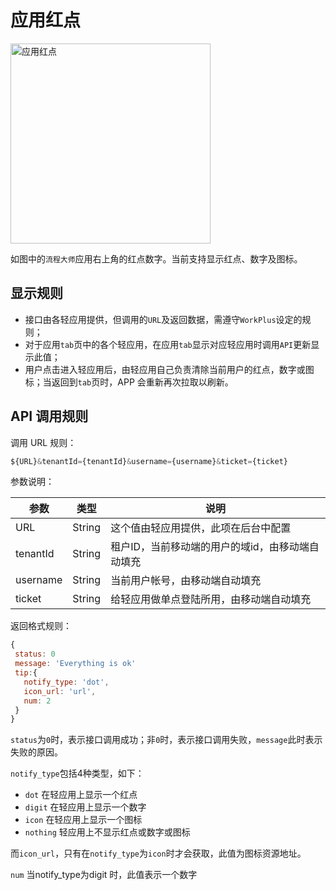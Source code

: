 # 应用红点

<p class="w6s-image">
  <img :src="$withBase('/app/reddot.png')" alt="应用红点" width="320px" />
</p>

如图中的`流程大师`应用右上角的红点数字。当前支持显示红点、数字及图标。

## 显示规则

* 接口由各轻应用提供，但调用的`URL`及返回数据，需遵守`WorkPlus`设定的规则；
* 对于应用`tab`页中的各个轻应用，在应用`tab`显示对应轻应用时调用`API`更新显示此值；
* 用户点击进入轻应用后，由轻应用自己负责清除当前用户的红点，数字或图标；当返回到`tab`页时，APP 会重新再次拉取以刷新。

## API 调用规则

调用 URL 规则：

```js
${URL}&tenantId={tenantId}&username={username}&ticket={ticket}
```

参数说明：

| 参数 | 类型 | 说明|
| - | - | - |
| URL |  String | 这个值由轻应用提供，此项在后台中配置 |
| tenantId | String | 租户ID，当前移动端的用户的域id，由移动端自动填充 | 
| username | String | 当前用户帐号，由移动端自动填充|
| ticket | String | 给轻应用做单点登陆所用，由移动端自动填充 |

返回格式规则：

```js
{
 status: 0
 message: 'Everything is ok'
 tip:{
   notify_type: 'dot',
   icon_url: 'url',
   num: 2
 }
}
```

`status`为`0`时，表示接口调用成功；非`0`时，表示接口调用失败，`message`此时表示失败的原因。

`notify_type`包括4种类型，如下：

* `dot` 在轻应用上显示一个红点
* `digit` 在轻应用上显示一个数字
* `icon` 在轻应用上显示一个图标
* `nothing` 轻应用上不显示红点或数字或图标

而`icon_url`，只有在`notify_type`为`icon`时才会获取，此值为图标资源地址。

`num` 当notify_type为digit 时，此值表示一个数字